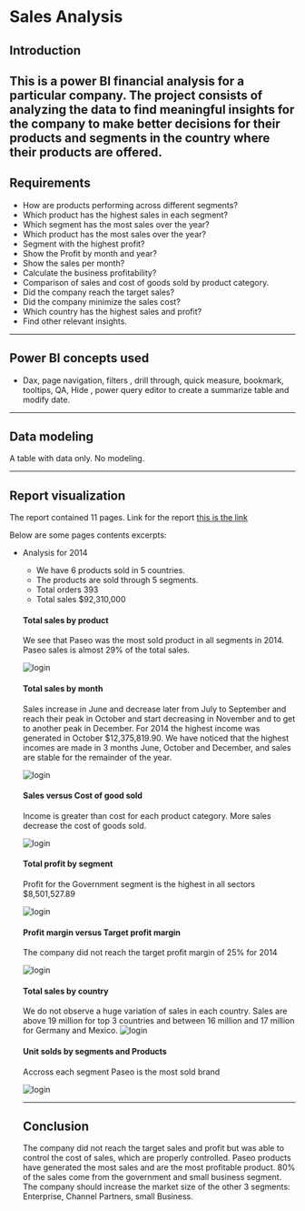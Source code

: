 # Sales Analysis
## Introduction
This is a power BI financial analysis for a particular company. The project consists of analyzing the data to find meaningful insights for the company to make better decisions for their products and segments in the country where their products are offered.
---------

## Requirements
* How are products performing across different segments?
* Which product has the highest sales in each segment?
* Which segment has the most sales over the year?
* Which product has the most sales over the year?
* Segment with the highest profit?
* Show the Profit by month and year?
* Show the sales per month?
* Calculate the business profitability?
* Comparison of sales and cost of goods sold by product category.
* Did the company reach the target sales?
* Did the company minimize the sales cost?
* Which country has the highest sales and profit?
* Find other relevant insights.
---------

## Power BI concepts used
* Dax, page navigation, filters , drill through, quick measure, bookmark, tooltips, QA, Hide , power query editor to create a  summarize table and modify date.
---------

## Data modeling
A table with data only. No modeling.

---------
## Report visualization
The report contained 11 pages. Link for the report [this is the link](https://app.powerbi.com/groups/me/reports/1cf989c9-e580-4177-a341-cb3b2b93dd13/ReportSection?experience=power-bi)


Below are some pages contents excerpts:

* Analysis for 2014
   - We have 6 products sold in 5 countries.
   - The products are sold through 5 segments.
   - Total orders  393
   - Total sales $92,310,000


  #### Total sales by product
  
  We see that Paseo was the most sold product in all segments in 2014. Paseo sales is almost 29% of the total sales.
  
  ![login](https://github.com/dansakoc/Image/blob/master/Sales%20by%20product%202023-08-05%20030638.png?raw=true)



  #### Total sales by month

  Sales increase in June and decrease later from July to September and reach their peak in October and start decreasing in November and 
  to get to another peak in December.
  For 2014 the highest income was generated in October $12,375,819.90.
  We have noticed that the highest incomes are made in 3 months June, October and December, and sales are stable for the remainder of the 
 year.

  ![login](https://github.com/dansakoc/Image/blob/master/Total%20sales%20by%20month%202023-08-05%20031707.png?raw=true)
  


  #### Sales versus Cost of good sold

   Income is greater than cost for each product category. More sales decrease the cost of goods sold.
  
  ![login](https://github.com/dansakoc/Image/blob/master/Sales%20vs%20COGS%202023-08-05%20033054.png?raw=true)



  #### Total profit by segment

  Profit for the Government segment is the highest in all sectors $8,501,527.89
  
  ![login](https://github.com/dansakoc/Image/blob/master/Total%20Profit%20by%20segments%202023-08-05%20032104.png?raw=true)



  #### Profit margin versus Target profit margin

  The company did not reach the target profit margin of 25% for 2014
  
   ![login](https://github.com/dansakoc/Image/blob/master/Profit%20margin%20versus%20target%20profit%20margin%202023-08-05%20032514.png?raw=true)



  #### Total sales by country

  We do not observe a huge variation of sales in each country. Sales are above 19 million for top 3 countries and between 16 million and 17 million for Germany and Mexico.
   ![login](https://github.com/dansakoc/Image/blob/master/Total%20sales%20by%20country%202023-08-05%20033844.png?raw=true)



  #### Unit solds by segments and Products

  Accross each segment Paseo is the most sold brand
  
  ![login](https://github.com/dansakoc/Image/blob/master/Unit%20sold%20by%20segment%20and%20product%202023-08-05%20033651.png?raw=true)
  


  ------
  ## Conclusion
  The company did not reach the target sales and profit but was able to control the cost of sales, which are properly controlled. Paseo products have generated the most sales and are the most profitable product. 80% of the sales come from the government and small business segment.
The company should increase the market size of the other 3 segments: Enterprise, Channel Partners, small Business.


  



